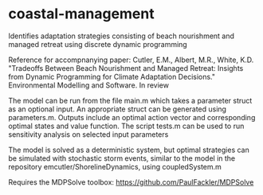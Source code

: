 # coastal-management
Identifies adaptation strategies consisting of beach nourishment and managed retreat using discrete dynamic programming

Reference for accompnanying paper:
Cutler, E.M., Albert, M.R., White, K.D. "Tradeoffs Between Beach Nourishment and Managed Retreat: Insights from Dynamic Programming for Climate Adaptation Decisions." Environmental Modelling and Software. In review

The model can be run from the file main.m which takes a parameter struct as an optional input. An appropriate struct can be generated using parameters.m. Outputs include an optimal action vector and corresponding optimal states and value function. The script tests.m can be used to run sensitivity analysis on selected input parameters

The model is solved as a deterministic system, but optimal strategies can be simulated with stochastic storm events, similar to the model in the repository emcutler/ShorelineDynamics, using coupledSystem.m

Requires the MDPSolve toolbox: https://github.com/PaulFackler/MDPSolve

